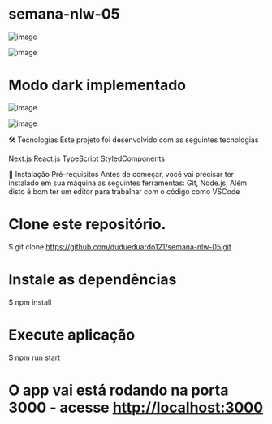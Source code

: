 # semana-nlw-05

![image](https://user-images.githubusercontent.com/47925586/116133937-adc33c00-a6a5-11eb-912b-e8c3d772da06.png)

![image](https://user-images.githubusercontent.com/47925586/116134050-d2b7af00-a6a5-11eb-9f7b-267a7c58d77c.png)

# Modo dark implementado

![image](https://user-images.githubusercontent.com/47925586/116134113-ea8f3300-a6a5-11eb-8e94-23a6df5afb06.png)

![image](https://user-images.githubusercontent.com/47925586/116134232-0db9e280-a6a6-11eb-91e4-8a13c64e2ecc.png)


🛠 Tecnologias
Este projeto foi desenvolvido com as seguintes tecnologias

Next.js
React.js
TypeScript
StyledComponents
 
📕 Instalação
Pré-requisitos
Antes de começar, você vai precisar ter instalado em sua máquina as seguintes ferramentas: Git, Node.js, Além disto é bom ter um editor para trabalhar com o código como VSCode

# Clone este repositório.
$ git clone https://github.com/dudueduardo121/semana-nlw-05.git

# Instale as dependências
$ npm install 

# Execute aplicação
$ npm run start

# O app vai está rodando na porta 3000 - acesse <http://localhost:3000>
